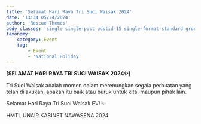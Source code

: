 ```yaml
---
title: 'Selamat Hari Raya Tri Suci Waisak 2024'
date: '13:34 05/24/2024'
author: 'Rescue Themes'
body_classes: 'single single-post postid-15 single-format-standard group-blog'
taxonomy:
    category: Event
    tag:
        - Event
        - 'National Holiday'
---
```


**[SELAMAT HARI RAYA TRI SUCI WAISAK 2024✨]**

Tri Suci Waisak adalah momen dalam merenungkan segala perbuatan yang telah dilakukan, apakah itu baik atau buruk untuk kita, maupun pihak lain.

Selamat Hari Raya Tri Suci Waisak EV!!✨

HMTL UNAIR KABINET NAWASENA 2024

